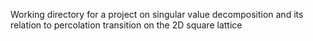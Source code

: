 Working directory for a project on singular value decomposition and its relation to percolation transition on the 2D square lattice

